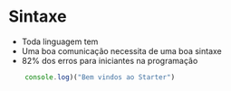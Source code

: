 # Sintaxe

* Toda linguagem tem
*  Uma boa comunicação necessita de uma boa sintaxe
*  82% dos erros para iniciantes na programação 

```js
    console.log)("Bem vindos ao Starter")
```